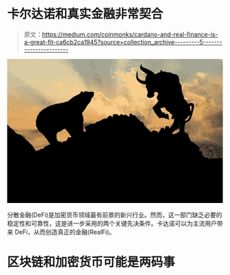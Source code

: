 # 卡尔达诺和真实金融非常契合

> 原文：<https://medium.com/coinmonks/cardano-and-real-finance-is-a-great-fit-ca6cb2ca1945?source=collection_archive---------5----------------------->

![](img/c2f34c761f0bc81752905a976ebab37f.png)

分散金融(DeFi)是加密货币领域最有前景的新兴行业。然而，这一部门缺乏必要的稳定性和可靠性，这是进一步采用的两个关键先决条件。卡达诺可以为主流用户带来 DeFi，从而创造真正的金融(RealFi)。

# 区块链和加密货币可能是两码事